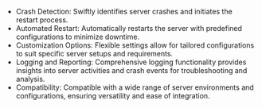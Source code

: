 - Crash Detection: Swiftly identifies server crashes and initiates the restart process.
- Automated Restart: Automatically restarts the server with predefined configurations to minimize downtime.
- Customization Options: Flexible settings allow for tailored configurations to suit specific server setups and requirements.
- Logging and Reporting: Comprehensive logging functionality provides insights into server activities and crash events for troubleshooting and analysis.
- Compatibility: Compatible with a wide range of server environments and configurations, ensuring versatility and ease of integration.
